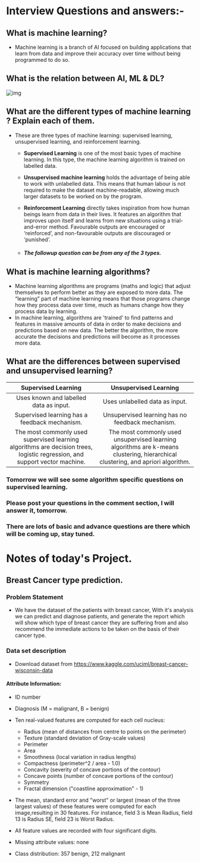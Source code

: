 
# Interview Questions and answers:-


## What is machine learning?
- Machine learning is a branch of AI focused on building applications that learn from data and improve their accuracy over time without being programmed to do so. 

## What is the relation between Al, ML & DL?

![img](https://www.aimlmarketplace.com/images/Startup-images-1/difference-between-ai-ml-dl.png)



## What are the different types of machine learning ? Explain each of them.
- These are three types of machine learning: supervised learning, unsupervised learning, and reinforcement learning.

  - **Supervised Learning** is one of the most basic types of machine learning. In this type, the machine learning algorithm is trained on labelled data.

  - **Unsupervised machine learning** holds the advantage of being able to work with unlabelled data. This means that human labour is not required to make the dataset machine-readable, allowing much larger datasets to be worked on by the program.

  - **Reinforcement Learning** directly takes inspiration from how human beings learn from data in their lives. It features an algorithm that improves upon itself and learns from new situations using a trial-and-error method. Favourable outputs are encouraged or ‘reinforced’, and non-favourable outputs are discouraged or ‘punished’.

  - ##### The followup question can be from any of the 3 types.
  
    
  


## What is machine learning algorithms?
- Machine learning algorithms are programs (maths and logic) that adjust themselves to perform better as they are exposed to more data. The “learning” part of machine learning means that those programs change how they process data over time, much as humans change how they process data by learning.
- In machine learning, algorithms are 'trained' to find patterns and features in massive amounts of data in order to make decisions and predictions based on new data. The better the algorithm, the more accurate the decisions and predictions will become as it processes more data.

##  What are the differences between supervised and unsupervised learning?

|                     Supervised Learning                      |                    Unsupervised Learning                     |
| :----------------------------------------------------------: | :----------------------------------------------------------: |
|            Uses known and labelled data as input.            |                Uses unlabelled data as input.                |
|        Supervised learning has a feedback mechanism.         |       Unsupervised learning has no feedback mechanism.       |
| The most commonly used supervised learning algorithms are decision trees, logistic regression, and support vector machine. | The most commonly used unsupervised learning algorithms are k-means clustering, hierarchical clustering, and apriori algorithm. |



### Tomorrow we will see some algorithm specific questions on supervised learning.

### Please post your questions in the comment section, I will answer it, tomorrow.


### There are lots of basic and advance questions are there which will be coming up, stay tuned.



# Notes of today's Project.
## Breast Cancer type prediction.

### Problem Statement

- We have the dataset of the patients with breast cancer, With it's analysis we can predict and diagnose patients, and generate the report which will show which type of breast cancer they are suffering from and also recommend the immediate actions to be taken on the basis of their cancer type.


### Data set description
- Download dataset from https://www.kaggle.com/uciml/breast-cancer-wisconsin-data
  
#### Attribute Information:

- ID number
- Diagnosis (M = malignant, B = benign)

- Ten real-valued features are computed for each cell nucleus:
  - Radius (mean of distances from centre to points on the perimeter)
  - Texture (standard deviation of Gray-scale values)
  - Perimeter
  - Area
  - Smoothness (local variation in radius lengths)
  - Compactness (perimeter^2 / area - 1.0)
  - Concavity (severity of concave portions of the contour)
  - Concave points (number of concave portions of the contour)
  - Symmetry
  - Fractal dimension ("coastline approximation" - 1)

- The mean, standard error and "worst" or largest (mean of the three largest values) of these features were computed for each image,resulting in 30 features. For instance, field 3 is Mean Radius, field 13 is Radius SE, field 23 is Worst Radius.

- All feature values are recorded with four significant digits.

- Missing attribute values: none

- Class distribution: 357 benign, 212 malignant